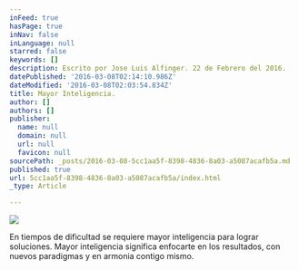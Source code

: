 ```yaml
---
inFeed: true
hasPage: true
inNav: false
inLanguage: null
starred: false
keywords: []
description: Escrito por Jose Luis Alfinger. 22 de Febrero del 2016.
datePublished: '2016-03-08T02:14:10.986Z'
dateModified: '2016-03-08T02:03:54.834Z'
title: Mayor Inteligencia.
author: []
authors: []
publisher:
  name: null
  domain: null
  url: null
  favicon: null
sourcePath: _posts/2016-03-08-5cc1aa5f-8398-4836-8a03-a5087acafb5a.md
published: true
url: 5cc1aa5f-8398-4836-8a03-a5087acafb5a/index.html
_type: Article

---
```

![](https://the-grid-user-content.s3-us-west-2.amazonaws.com/f8361b36-2d6c-47f4-b4c9-0f30b89873d4.jpg)

En tiempos de dificultad se requiere mayor inteligencia para lograr soluciones. Mayor inteligencia significa enfocarte en los resultados, con nuevos paradigmas y en armonia contigo mismo.